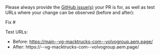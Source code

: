 Please always provide the [GitHub issue(s)](../issues) your PR is for, as well as test URLs where your change can be observed (before and after):

Fix #<gh-issue-id>

Test URLs:
- Before: https://main--vg-macktrucks-com--volvogroup.aem.page/
- After: https://<branch>--vg-macktrucks-com--volvogroup.aem.page/
